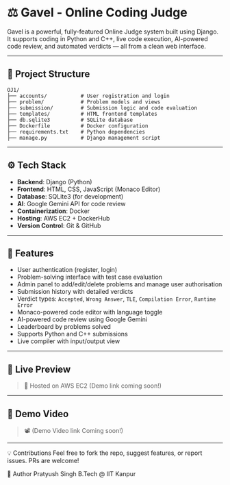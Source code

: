 # ⚖️ Gavel - Online Coding Judge

Gavel is a powerful, fully-featured Online Judge system built using Django. It supports coding in Python and C++, live code execution, AI-powered code review, and automated verdicts — all from a clean web interface.

---

## 📁 Project Structure
```text
OJ1/
├── accounts/           # User registration and login
├── problem/            # Problem models and views
├── submission/         # Submission logic and code evaluation
├── templates/          # HTML frontend templates
├── db.sqlite3          # SQLite database
├── Dockerfile          # Docker configuration
├── requirements.txt    # Python dependencies
├── manage.py           # Django management script
```

---

## ⚙️ Tech Stack

- **Backend**: Django (Python)
- **Frontend**: HTML, CSS, JavaScript (Monaco Editor)
- **Database**: SQLite3 (for development)
- **AI**: Google Gemini API for code review
- **Containerization**: Docker
- **Hosting**: AWS EC2 + DockerHub
- **Version Control**: Git & GitHub

---

## 🚀 Features

-  User authentication (register, login)
-  Problem-solving interface with test case evaluation
-  Admin panel to add/edit/delete problems and manage user authorisation
-  Submission history with detailed verdicts
-  Verdict types: `Accepted`, `Wrong Answer`, `TLE`, `Compilation Error`, `Runtime Error`
-  Monaco-powered code editor with language toggle
-  AI-powered code review using Google Gemini
-  Leaderboard by problems solved
-  Supports Python and C++ submissions
-  Live compiler with input/output view

---

## 🔗 Live Preview

> 🚧 Hosted on AWS EC2 (Demo link coming soon!)

---

## 🎥 Demo Video

> 📽️ (Demo Video link Coming soon!)

---
💡 Contributions
Feel free to fork the repo, suggest features, or report issues. PRs are welcome!

👤 Author
Pratyush Singh
B.Tech @ IIT Kanpur
